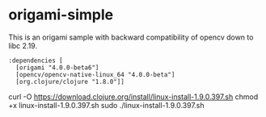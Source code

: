 # origami-simple

This is an origami sample with backward compatibility of opencv down to libc 2.19. 

```
:dependencies [   
  [origami "4.0.0-beta6"]
  [opencv/opencv-native-linux_64 "4.0.0-beta"]
  [org.clojure/clojure "1.8.0"]]
```

curl -O https://download.clojure.org/install/linux-install-1.9.0.397.sh
chmod +x linux-install-1.9.0.397.sh
sudo ./linux-install-1.9.0.397.sh
